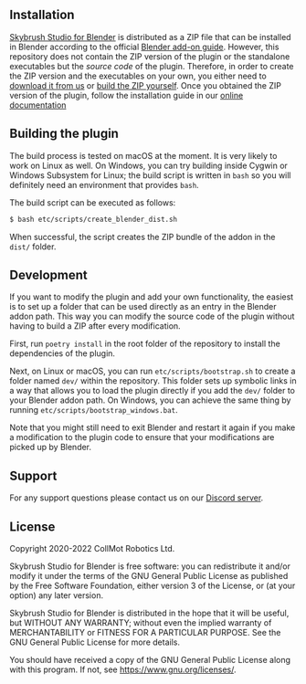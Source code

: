 
Installation
------------

[Skybrush Studio for Blender](https://skybrush.io) is distributed as a
ZIP file that can be installed in Blender according to the official
[Blender add-on guide](https://docs.blender.org/manual/en/latest/editors/preferences/addons.html).
However, this repository does not contain the ZIP version of the plugin or the
standalone executables but the _source code_ of the plugin. Therefore, in order
to create the ZIP version and the executables on your own, you either need to
[download it from us](https://skybrush.io) or [build the ZIP
yourself](#building-the-plugin). Once you obtained the ZIP version of the
plugin, follow the installation guide in our [online
documentation](https://doc.collmot.com/public/skybrush-studio-for-blender/latest/install.html)

Building the plugin
-------------------

The build process is tested on macOS at the moment. It is very likely to work
on Linux as well. On Windows, you can try building inside Cygwin or Windows
Subsystem for Linux; the build script is written in `bash` so you will
definitely need an environment that provides `bash`.

The build script can be executed as follows:

```sh
$ bash etc/scripts/create_blender_dist.sh
```

When successful, the script creates the ZIP bundle of the addon in the `dist/`
folder.

Development
-----------

If you want to modify the plugin and add your own functionality, the easiest is
to set up a folder that can be used directly as an entry in the Blender addon
path. This way you can modify the source code of the plugin without having to
build a ZIP after every modification.

First, run `poetry install` in the root folder of the repository to install the
dependencies of the plugin.

Next, on Linux or macOS, you can run `etc/scripts/bootstrap.sh` to create a folder
named `dev/` within the repository. This folder sets up symbolic links in a
way that allows you to load the plugin directly if you add the `dev/` folder to
your Blender addon path. On Windows, you can achieve the same thing by running
`etc/scripts/bootstrap_windows.bat`.

Note that you might still need to exit Blender and restart it again if you
make a modification to the plugin code to ensure that your modifications are
picked up by Blender.

Support
-------

For any support questions please contact us on our [Discord server](https://skybrush.io/r/discord).

License
-------

Copyright 2020-2022 CollMot Robotics Ltd.

Skybrush Studio for Blender is free software: you can redistribute it and/or
modify it under the terms of the GNU General Public License as published by the
Free Software Foundation, either version 3 of the License, or (at your option)
any later version.

Skybrush Studio for Blender is distributed in the hope that it will be useful,
but WITHOUT ANY WARRANTY; without even the implied warranty of MERCHANTABILITY
or FITNESS FOR A PARTICULAR PURPOSE. See the GNU General Public License for
more details.

You should have received a copy of the GNU General Public License along with
this program. If not, see <https://www.gnu.org/licenses/>.
